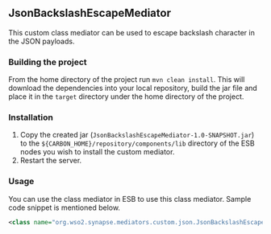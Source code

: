 ## JsonBackslashEscapeMediator

This custom class mediator can be used to escape backslash character in 
the JSON payloads.


### Building the project

From the home directory of the project run `mvn clean install`. This will 
download the dependencies into your local repository, build the jar file 
and place it in the `target` directory under the home directory of 
the project.

### Installation

1. Copy the created jar (`JsonBackslashEscapeMediator-1.0-SNAPSHOT.jar`) to 
the `${CARBON_HOME}/repository/components/lib` directory of the ESB nodes you wish to install the custom mediator.
2. Restart the server.


### Usage

You can use the class mediator in ESB to use this class mediator. Sample 
code snippet is mentioned below.

```xml
<class name="org.wso2.synapse.mediators.custom.json.JsonBackslashEscapeMediator"/>
```


